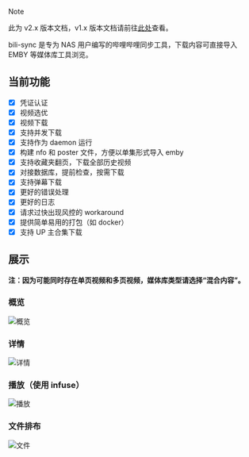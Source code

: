 > [!NOTE]
> 此为 v2.x 版本文档，v1.x 版本文档请前往[此处](https://github.com/amtoaer/bili-sync/tree/v1.x)查看。

bili-sync 是专为 NAS 用户编写的哔哩哔哩同步工具，下载内容可直接导入 EMBY 等媒体库工具浏览。

## 当前功能

- [x] 凭证认证
- [x] 视频选优
- [x] 视频下载
- [x] 支持并发下载
- [x] 支持作为 daemon 运行
- [x] 构建 nfo 和 poster 文件，方便以单集形式导入 emby
- [x] 支持收藏夹翻页，下载全部历史视频
- [x] 对接数据库，提前检查，按需下载
- [x] 支持弹幕下载
- [x] 更好的错误处理
- [x] 更好的日志
- [x] 请求过快出现风控的 workaround
- [x] 提供简单易用的打包（如 docker）
- [x] 支持 UP 主合集下载

## 展示

**注：因为可能同时存在单页视频和多页视频，媒体库类型请选择“混合内容”。**

### 概览
![概览](/assets/overview.png)
### 详情
![详情](/assets/detail.png)
### 播放（使用 infuse）
![播放](/assets/play.png)
### 文件排布
![文件](/assets/dir.png)